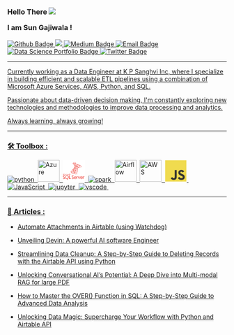 <h3>
  Hello There <img src="https://media.giphy.com/media/hvRJCLFzcasrR4ia7z/giphy.gif" width="30px"/> 
  <p> I am Sun Gajiwala ! </p>
</h3>

<div id="badges">
  <a href="https://github.com/SunGajiwala">
    <img src="https://img.shields.io/badge/github-%23121011.svg?style=for-the-badge&logo=github&logoColor=white" alt="Github Badge"/>
  </a>
  <a href="https://www.linkedin.com/in/sun-gajiwala/">
    <img src="https://img.shields.io/badge/LinkedIn-0077B5?style=for-the-badge&logo=linkedin&logoColor=white">
  </a>
  <a href="https://sungajiwala54.medium.com">
    <img src="https://img.shields.io/badge/Medium-12100E?style=for-the-badge&logo=medium&logoColor=white" alt="Medium Badge"/>
  </a>
  <a href="mailto:sungajiwala54@gmail.com">
    <img src="https://img.shields.io/badge/Email-D14836?style=for-the-badge&logo=gmail&logoColor=white" alt="Email Badge"/>
  </a>
  <a href="https://www.datascienceportfol.io/sungajiwala">
    <img src="https://img.shields.io/badge/Data%20Science%20Portfolio-0077B5?style=for-the-badge&logoColor=white" alt="Data Science Portfolio Badge"/>
  </a>
  <a href="https://twitter.com/SunGajiwala">
    <img src="https://img.shields.io/badge/Twitter-black?style=for-the-badge&logo=X&logoColor=white" alt="Twitter Badge"/>
</div>

---
    
<div>
  
Currently working as a Data Engineer at K P Sanghvi Inc, where I specialize in building efficient and scalable ETL pipelines using a combination of Microsoft Azure Services, AWS, Python, and SQL. 

Passionate about data-driven decision making, I'm constantly exploring new technologies and methodologies to improve data processing and analytics.

Always learning, always growing!

</div>

---

### 🛠️ Toolbox :
<div>
  <img src="https://cdn.jsdelivr.net/gh/devicons/devicon@latest/icons/python/python-original-wordmark.svg" title="python" alt="python" width="50" height ="50"/>&nbsp;
  <img src="https://cdn.jsdelivr.net/gh/devicons/devicon@latest/icons/azure/azure-original-wordmark.svg" title="Azure" width="50" height="50"/>&nbsp;
  <img src="https://github.com/devicons/devicon/blob/master/icons/microsoftsqlserver/microsoftsqlserver-plain-wordmark.svg" title="MSSQL" width="50" height= "50"/>&nbsp;
  <img src="https://www.vectorlogo.zone/logos/apache_spark/apache_spark-ar21.svg" title="apachespark" alt="spark" width="50" height ="50"/>&nbsp;
  <img src="https://cdn.jsdelivr.net/gh/devicons/devicon@latest/icons/apacheairflow/apacheairflow-original-wordmark.svg" title="Airflow" width="50" height="50"/>&nbsp;
  <img src="https://cdn.jsdelivr.net/gh/devicons/devicon@latest/icons/amazonwebservices/amazonwebservices-original-wordmark.svg" title="AWS" width="50" height="50"/>&nbsp;
  <img src="https://github.com/devicons/devicon/blob/master/icons/javascript/javascript-original.svg" title="JavaScript" alt="JavaScript" width="50" height="50"/>&nbsp;
  <img src="https://cdn.jsdelivr.net/gh/devicons/devicon@latest/icons/git/git-original-wordmark.svg" title="Git" alt="JavaScript" width="50" height="50"/>&nbsp;
  <img src="https://cdn.jsdelivr.net/gh/devicons/devicon@latest/icons/jupyter/jupyter-original-wordmark.svg" title="Git" alt="jupyter" width="50" height="50"/>&nbsp;
  <img src="https://cdn.jsdelivr.net/gh/devicons/devicon@latest/icons/vscode/vscode-original-wordmark.svg" title="Git" alt="vscode" width="50" height="50"/>&nbsp;
</div>

---

### 📖 Articles :

<div>

- <a href="https://medium.com/@sungajiwala54/automating-attachment-management-in-airtable-the-watchdog-file-uploader-project-b48cde44cb22">Automate Attachments in Airtable (using Watchdog)</a>

- <a href="https://medium.com/@sungajiwala54/unveiling-devin-a-powerful-ai-software-engineer-076a087aaed2">Unveiling Devin: A powerful AI software Engineer</a>

- <a href="https://medium.com/@sungajiwala54/streamlining-data-cleanup-a-step-by-step-guide-to-deleting-records-with-the-airtable-api-using-a4cd4706fe82">Streamlining Data Cleanup: A Step-by-Step Guide to Deleting Records with the Airtable API using Python</a>

- <a href="https://medium.com/@sungajiwala54/unlocking-conversational-ais-potential-a-deep-dive-into-multi-modal-rag-for-large-pdf-f6e48057e08d"> Unlocking Conversational AI’s Potential: A Deep Dive into Multi-modal RAG for large PDF </a>

- <a href="https://medium.com/@sungajiwala54/mastering-the-over-function-in-sql-elevate-your-data-analysis-skills-d85cb4f33d79">How to Master the OVER() Function in SQL: A Step-by-Step Guide to Advanced Data Analysis</a>

- <a href="https://medium.com/@sungajiwala54/using-airtable-api-with-python-5c67b5da45dc">Unlocking Data Magic: Supercharge Your Workflow with Python and Airtable API</a>








